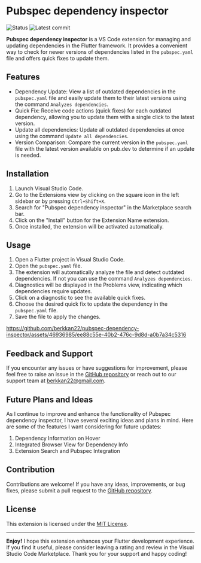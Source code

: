 # Pubspec dependency inspector

![Status](https://img.shields.io/github/deployments/sch-28/ikusa/production?label=Deployment)
![Latest commit](https://img.shields.io/github/last-commit/berkkan22/pubspec-dependency-inspector)

**Pubspec dependency inspector** is a VS Code extension for managing and updating dependencies in the Flutter framework. It provides a convenient way to check for newer versions of dependencies listed in the `pubspec.yaml` file and offers quick fixes to update them.

## Features

- Dependency Update: View a list of outdated dependencies in the `pubspec.yaml` file and easily update them to their latest versions using the command `Analyzes dependencies`.
- Quick Fix: Receive code actions (quick fixes) for each outdated dependency, allowing you to update them with a single click to the latest version.
- Update all dependencies: Update all outdated dependencies at once using the command `Update all dependencies`.
- Version Comparison: Compare the current version in the `pubspec.yaml` file with the latest version available on pub.dev to determine if an update is needed.

## Installation

1. Launch Visual Studio Code.
2. Go to the Extensions view by clicking on the square icon in the left sidebar or by pressing `Ctrl+Shift+X`.
3. Search for "Pubspec dependency inspector" in the Marketplace search bar.
4. Click on the "Install" button for the Extension Name extension.
5. Once installed, the extension will be activated automatically.

## Usage

1. Open a Flutter project in Visual Studio Code.
2. Open the `pubspec.yaml` file.
3. The extension will automatically analyze the file and detect outdated dependencies. If not you can use the command `Analyzes dependencies`.
4. Diagnostics will be displayed in the Problems view, indicating which dependencies require updates.
5. Click on a diagnostic to see the available quick fixes.
6. Choose the desired quick fix to update the dependency in the `pubspec.yaml` file.
7. Save the file to apply the changes.


https://github.com/berkkan22/pubspec-dependency-inspector/assets/46936985/ee88c55e-40b2-476c-9d8d-a0b7a34c5316



## Feedback and Support

If you encounter any issues or have suggestions for improvement, please feel free to raise an issue in the [GitHub repository](https://github.com/berkkan22/pubspec-dependency-inspector) or reach out to our support team at berkkan22@gmail.com.

## Future Plans and Ideas
As I continue to improve and enhance the functionality of Pubspec dependency inspector, I have several exciting ideas and plans in mind. Here are some of the features I want considering for future updates:

1. Dependency Information on Hover
2. Integrated Browser View for Dependency Info
3. Extension Search and Pubspec Integration

## Contribution

Contributions are welcome! If you have any ideas, improvements, or bug fixes, please submit a pull request to the [GitHub repository](https://github.com/berkkan22/pubspec-dependency-inspector).

## License

This extension is licensed under the [MIT License](LICENSE).

---

**Enjoy!** I hope this extension enhances your Flutter development experience. If you find it useful, please consider leaving a rating and review in the Visual Studio Code Marketplace.
Thank you for your support and happy coding!
